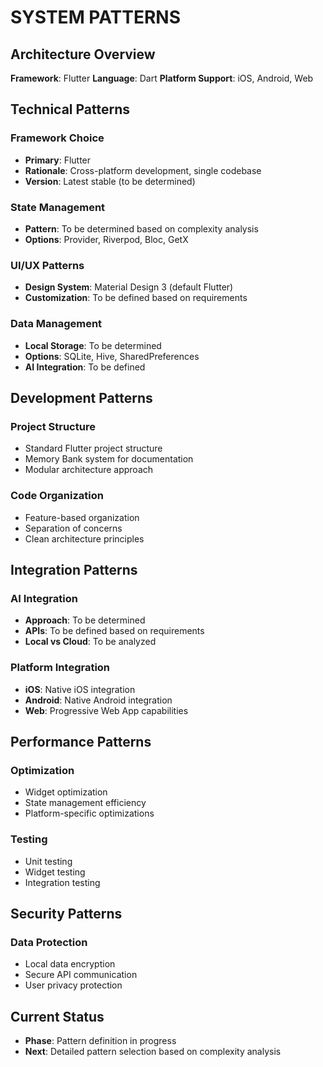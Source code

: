 # SYSTEM PATTERNS

## Architecture Overview
**Framework**: Flutter
**Language**: Dart
**Platform Support**: iOS, Android, Web

## Technical Patterns
### Framework Choice
- **Primary**: Flutter
- **Rationale**: Cross-platform development, single codebase
- **Version**: Latest stable (to be determined)

### State Management
- **Pattern**: To be determined based on complexity analysis
- **Options**: Provider, Riverpod, Bloc, GetX

### UI/UX Patterns
- **Design System**: Material Design 3 (default Flutter)
- **Customization**: To be defined based on requirements

### Data Management
- **Local Storage**: To be determined
- **Options**: SQLite, Hive, SharedPreferences
- **AI Integration**: To be defined

## Development Patterns
### Project Structure
- Standard Flutter project structure
- Memory Bank system for documentation
- Modular architecture approach

### Code Organization
- Feature-based organization
- Separation of concerns
- Clean architecture principles

## Integration Patterns
### AI Integration
- **Approach**: To be determined
- **APIs**: To be defined based on requirements
- **Local vs Cloud**: To be analyzed

### Platform Integration
- **iOS**: Native iOS integration
- **Android**: Native Android integration
- **Web**: Progressive Web App capabilities

## Performance Patterns
### Optimization
- Widget optimization
- State management efficiency
- Platform-specific optimizations

### Testing
- Unit testing
- Widget testing
- Integration testing

## Security Patterns
### Data Protection
- Local data encryption
- Secure API communication
- User privacy protection

## Current Status
- **Phase**: Pattern definition in progress
- **Next**: Detailed pattern selection based on complexity analysis
